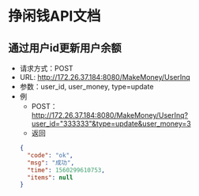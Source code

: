 # 挣闲钱API文档

## 通过用户id更新用户余额
* 请求方式：POST
* URL: http://172.26.37.184:8080/MakeMoney/UserInq
* 参数：user_id, user_money, type=update
* 例
    - POST：  
    http://172.26.37.184:8080/MakeMoney/UserInq?user_id="333333"&type=update&user_money=3
    - 返回
    ```json
    {
      "code": "ok",
	  "msg": "成功",
	  "time": 1560299610753,
	  "items": null
    }
    ```
